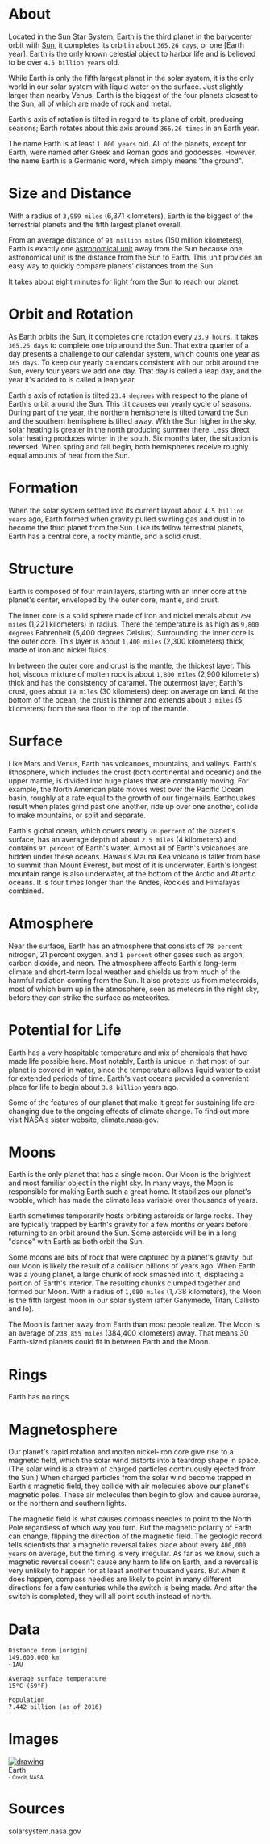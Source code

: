 <!-- TITLE: Earth -->
<!-- SUBTITLE: A planet in the Sun Star System -->

# About
Located in the [Sun Star System](/astronomical/star-system/sol-star-system), Earth is the third planet in the barycenter orbit with [Sun](/astronomical/star/sol), it completes its orbit in about `365.26 days`, or one [Earth year]. Earth is the only known celestial object to harbor life and is believed to be over `4.5 billion years` old.

While Earth is only the fifth largest planet in the solar system, it is the only world in our solar system with liquid water on the surface. Just slightly larger than nearby Venus, Earth is the biggest of the four planets closest to the Sun, all of which are made of rock and metal.

Earth's axis of rotation is tilted in regard to its plane of orbit, producing seasons; Earth rotates about this axis around `366.26 times` in an Earth year.

The name Earth is at least `1,000 years` old. All of the planets, except for Earth, were named after Greek and Roman gods and goddesses. However, the name Earth is a Germanic word, which simply means "the ground".

# Size and Distance
With a radius of `3,959 miles` (6,371 kilometers), Earth is the biggest of the terrestrial planets and the fifth largest planet overall.

From an average distance of `93 million miles` (150 million kilometers), Earth is exactly one [astronomical unit](/mathematics/measurement/astronomical-unit) away from the Sun because one astronomical unit is the distance from the Sun to Earth. This unit provides an easy way to quickly compare planets' distances from the Sun.

It takes about eight minutes for light from the Sun to reach our planet.

# Orbit and Rotation
As Earth orbits the Sun, it completes one rotation every `23.9 hours`. It takes` 365.25 days` to complete one trip around the Sun. That extra quarter of a day presents a challenge to our calendar system, which counts one year as `365 days`. To keep our yearly calendars consistent with our orbit around the Sun, every four years we add one day. That day is called a leap day, and the year it's added to is called a leap year.

Earth's axis of rotation is tilted `23.4 degrees` with respect to the plane of Earth's orbit around the Sun. This tilt causes our yearly cycle of seasons. During part of the year, the northern hemisphere is tilted toward the Sun and the southern hemisphere is tilted away. With the Sun higher in the sky, solar heating is greater in the north producing summer there. Less direct solar heating produces winter in the south. Six months later, the situation is reversed. When spring and fall begin, both hemispheres receive roughly equal amounts of heat from the Sun.

# Formation
When the solar system settled into its current layout about `4.5 billion years` ago, Earth formed when gravity pulled swirling gas and dust in to become the third planet from the Sun. Like its fellow terrestrial planets, Earth has a central core, a rocky mantle, and a solid crust.

# Structure
Earth is composed of four main layers, starting with an inner core at the planet's center, enveloped by the outer core, mantle, and crust.

The inner core is a solid sphere made of iron and nickel metals about `759 miles` (1,221 kilometers) in radius. There the temperature is as high as `9,800 degrees` Fahrenheit (5,400 degrees Celsius). Surrounding the inner core is the outer core. This layer is about `1,400 miles` (2,300 kilometers) thick, made of iron and nickel fluids.

In between the outer core and crust is the mantle, the thickest layer. This hot, viscous mixture of molten rock is about `1,800 miles` (2,900 kilometers) thick and has the consistency of caramel. The outermost layer, Earth's crust, goes about `19 miles` (30 kilometers) deep on average on land. At the bottom of the ocean, the crust is thinner and extends about `3 miles` (5 kilometers) from the sea floor to the top of the mantle.

# Surface
Like Mars and Venus, Earth has volcanoes, mountains, and valleys. Earth's lithosphere, which includes the crust (both continental and oceanic) and the upper mantle, is divided into huge plates that are constantly moving. For example, the North American plate moves west over the Pacific Ocean basin, roughly at a rate equal to the growth of our fingernails. Earthquakes result when plates grind past one another, ride up over one another, collide to make mountains, or split and separate.

Earth's global ocean, which covers nearly `70 percent` of the planet's surface, has an average depth of about `2.5 miles` (4 kilometers) and contains `97 percent` of Earth's water. Almost all of Earth's volcanoes are hidden under these oceans. Hawaii's Mauna Kea volcano is taller from base to summit than Mount Everest, but most of it is underwater. Earth's longest mountain range is also underwater, at the bottom of the Arctic and Atlantic oceans. It is four times longer than the Andes, Rockies and Himalayas combined.

# Atmosphere
Near the surface, Earth has an atmosphere that consists of `78 percent` nitrogen, 21 percent oxygen, and `1 percent` other gases such as argon, carbon dioxide, and neon. The atmosphere affects Earth's long-term climate and short-term local weather and shields us from much of the harmful radiation coming from the Sun. It also protects us from meteoroids, most of which burn up in the atmosphere, seen as meteors in the night sky, before they can strike the surface as meteorites.

# Potential for Life
Earth has a very hospitable temperature and mix of chemicals that have made life possible here. Most notably, Earth is unique in that most of our planet is covered in water, since the temperature allows liquid water to exist for extended periods of time. Earth's vast oceans provided a convenient place for life to begin about `3.8 billion` years ago.

Some of the features of our planet that make it great for sustaining life are changing due to the ongoing effects of climate change. To find out more visit NASA's sister website, climate.nasa.gov.

# Moons
Earth is the only planet that has a single moon. Our Moon is the brightest and most familiar object in the night sky. In many ways, the Moon is responsible for making Earth such a great home. It stabilizes our planet's wobble, which has made the climate less variable over thousands of years.

Earth sometimes temporarily hosts orbiting asteroids or large rocks. They are typically trapped by Earth's gravity for a few months or years before returning to an orbit around the Sun. Some asteroids will be in a long "dance" with Earth as both orbit the Sun.

Some moons are bits of rock that were captured by a planet's gravity, but our Moon is likely the result of a collision billions of years ago. When Earth was a young planet, a large chunk of rock smashed into it, displacing a portion of Earth's interior. The resulting chunks clumped together and formed our Moon. With a radius of `1,080 miles` (1,738 kilometers), the Moon is the fifth largest moon in our solar system (after Ganymede, Titan, Callisto and Io).

The Moon is farther away from Earth than most people realize. The Moon is an average of `238,855 miles` (384,400 kilometers) away. That means 30 Earth-sized planets could fit in between Earth and the Moon.

# Rings
Earth has no rings.

# Magnetosphere
Our planet's rapid rotation and molten nickel-iron core give rise to a magnetic field, which the solar wind distorts into a teardrop shape in space. (The solar wind is a stream of charged particles continuously ejected from the Sun.) When charged particles from the solar wind become trapped in Earth's magnetic field, they collide with air molecules above our planet's magnetic poles. These air molecules then begin to glow and cause aurorae, or the northern and southern lights.

The magnetic field is what causes compass needles to point to the North Pole regardless of which way you turn. But the magnetic polarity of Earth can change, flipping the direction of the magnetic field. The geologic record tells scientists that a magnetic reversal takes place about every `400,000 years` on average, but the timing is very irregular. As far as we know, such a magnetic reversal doesn't cause any harm to life on Earth, and a reversal is very unlikely to happen for at least another thousand years. But when it does happen, compass needles are likely to point in many different directions for a few centuries while the switch is being made. And after the switch is completed, they will all point south instead of north.

# Data

```text
Distance from [origin]
149,600,000 km
~1AU

Average surface temperature
15°C (59°F)

Population
7.442 billion (as of 2016)
```


# Images
<link rel="stylesheet" href="/uploads/css/core.css">

<div class="gallery">
	<a target="_blank" href="/uploads/planets/earth/earth.jpg">
<img src="/uploads/planets/earth/earth.jpg" alt="drawing"/>
</a>
	<div class="desc">Earth<br><font size="1">- Credit, NASA</font></div>
</div>


# Sources
solarsystem.nasa.gov